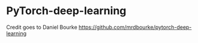 # PyTorch-deep-learning

Credit goes to Daniel Bourke
https://github.com/mrdbourke/pytorch-deep-learning
